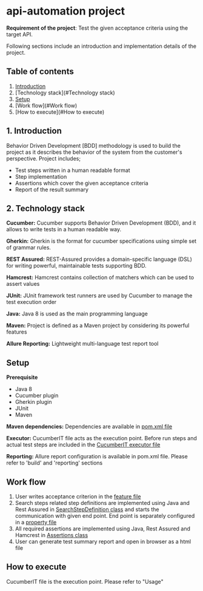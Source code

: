# api-automation project
**Requirement of the project**: Test the given acceptance criteria using the target API.

Following sections include an introduction and implementation details of the project.

## Table of contents

1. [Introduction](#Introduction)
2. [Technology stack](#Technology stack)
3. [Setup](#Setup)
4. [Work flow](#Work flow)
5. [How to execute](#How to execute)

## 1. Introduction
Behavior Driven Development [BDD] methodology is used to build the project as it describes the behavior of the system from the customer's perspective.
Project includes;
 - Test steps written in a human readable format
 - Step implementation
 - Assertions which cover the given acceptance criteria
 - Report of the result summary
 
## 2. Technology stack
**Cucumber:**
Cucumber supports Behavior Driven Development (BDD), and it allows to write tests in a human readable way.

**Gherkin:**
Gherkin is the format for cucumber specifications using simple set of grammar rules.

**REST Assured:**
REST-Assured provides a domain-specific language (DSL) for writing powerful, maintainable tests supporting BDD.

**Hamcrest:**
Hamcrest contains collection of matchers which can be used to assert values
 
**JUnit:**
JUnit framework test runners are used by Cucumber to manage the test execution order

**Java:**
Java 8 is used as the main programming language

**Maven:**
Project is defined as a Maven project by considering its powerful features

**Allure Reporting:**
Lightweight multi-language test report tool  

## Setup  
**Prerequisite**
- Java 8
- Cucumber plugin
- Gherkin plugin
- JUnit
- Maven

**Maven dependencies:**
Dependencies are available in [pom.xml file](pom.xml)

**Executor:**
CucumberIT file acts as the execution point. Before run steps and actual test steps are included in the [CucumberIT executor file](src/main/java/executor/CucumberIT.java)

**Reporting:**
Allure report configuration is available in pom.xml file. Please refer to 'build' and 'reporting' sections

## Work flow
1. User writes acceptance criterion in the [feature file](src/main/resources/features/CategoryDetailsVerification.feature)
2. Search steps related step definitions are implemented using Java and Rest Assured in [SearchStepDefinition class](src/main/java/stepdefs/SearchStepDefinition.java) and starts the communication with given end point. End point is separately configured in a [property file](src/main/resources/properties/EndPoints.properties) 
3. All required assertions are implemented using Java, Rest Assured and Hamcrest in [Assertions class](src/main/java/stepdefs/Assertions.java)
4. User can generate test summary report and open in browser as a html file

## How to execute
CucumberIT file is the execution point. Please refer to "Usage"

